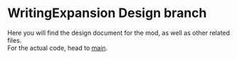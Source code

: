 # WritingExpansion Design branch

Here you will find the design document for the mod, as well as other related files.  
For the actual code, head to [main](https://github.com/averyc1876/WritingExpansion/tree/main?tab=readme-ov-file).
